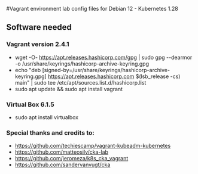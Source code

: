#Vagrant environment lab config files for Debian 12 - Kubernetes 1.28

## Software needed

### Vagrant version 2.4.1
* wget -O- https://apt.releases.hashicorp.com/gpg | sudo gpg --dearmor -o /usr/share/keyrings/hashicorp-archive-keyring.gpg
* echo "deb [signed-by=/usr/share/keyrings/hashicorp-archive-keyring.gpg] https://apt.releases.hashicorp.com $(lsb_release -cs) main" | sudo tee /etc/apt/sources.list.d/hashicorp.list
* sudo apt update && sudo apt install vagrant

### Virtual Box 6.1.5
* sudo apt install virtualbox

### Special thanks and credits to: 
* https://github.com/techiescamp/vagrant-kubeadm-kubernetes
* https://github.com/matteosilv/cka-lab
* https://github.com/jeromeza/k8s_cka_vagrant
* https://github.com/sandervanvugt/cka
